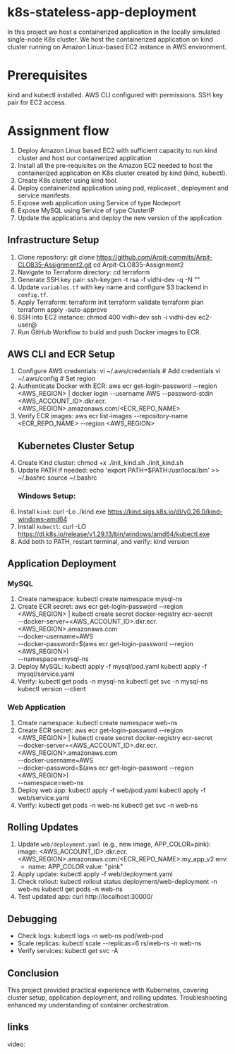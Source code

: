 # k8s-stateless-app-deployment
In this project we host a containerized application in the locally simulated single-node K8s cluster. We host the containerized application on kind cluster running on Amazon Linux-based EC2 instance in AWS environment. 
# Prerequisites
kind and kubectl installed.
AWS CLI configured with permissions.
SSH key pair for EC2 access.
# Assignment flow
1.	Deploy Amazon Linux based EC2 with sufficient capacity to run kind cluster and host our containerized application
2.	Install all the pre-requisites on the Amazon EC2 needed to host the containerized application on K8s cluster created by kind (kind, kubectl).
3.	Create K8s cluster using kind tool.
4.	Deploy containerized application using pod, replicaset , deployment and service manifests.
5.	Expose web application using Service of type Nodeport
6.	Expose MySQL using Service of type ClusterIP
7.	Update the applications and deploy the new version of the application
## Infrastructure Setup
1. Clone repository:
   git clone https://github.com/Arpit-commits/Arpit-CLO835-Assignment2.git
   cd Arpit-CLO835-Assignment2
2. Navigate to Terraform directory:
   cd terraform
3. Generate SSH key pair:
   ssh-keygen -t rsa -f vidhi-dev -q -N ""
4. Update `variables.tf` with key name and configure S3 backend in `config.tf`.
5. Apply Terraform:
   terraform init
   terraform validate
   terraform plan
   terraform apply -auto-approve
6. SSH into EC2 instance:
   chmod 400 vidhi-dev
   ssh -i vidhi-dev ec2-user@<EC2-Instance-IP>
7. Run GitHub Workflow to build and push Docker images to ECR.
## AWS CLI and ECR Setup
1. Configure AWS credentials:
   vi ~/.aws/credentials  # Add credentials
   vi ~/.aws/config       # Set region
2. Authenticate Docker with ECR:
   aws ecr get-login-password --region <AWS_REGION> | docker login --username AWS --password-stdin <AWS_ACCOUNT_ID>.dkr.ecr.<AWS_REGION>.amazonaws.com/<ECR_REPO_NAME>
3. Verify ECR images:
   aws ecr list-images --repository-name <ECR_REPO_NAME> --region <AWS_REGION>
   ## Kubernetes Cluster Setup
1. Create Kind cluster:
   chmod +x ./init_kind.sh
   ./init_kind.sh
2. Update PATH if needed:
   echo 'export PATH=$PATH:/usr/local/bin' >> ~/.bashrc
   source ~/.bashrc
   ### Windows Setup:
1. Install `kind`:
   curl -Lo ./kind.exe https://kind.sigs.k8s.io/dl/v0.26.0/kind-windows-amd64
2. Install `kubectl`:
   curl -LO https://dl.k8s.io/release/v1.29.13/bin/windows/amd64/kubectl.exe
3. Add both to PATH, restart terminal, and verify:
   kind version
## Application Deployment

 ### MySQL
1. Create namespace:
   kubectl create namespace mysql-ns
2. Create ECR secret:
   aws ecr get-login-password --region <AWS_REGION> | kubectl create secret docker-registry ecr-secret \
     --docker-server=<AWS_ACCOUNT_ID>.dkr.ecr.<AWS_REGION>.amazonaws.com \
     --docker-username=AWS \
     --docker-password=$(aws ecr get-login-password --region <AWS_REGION>) \
     --namespace=mysql-ns
3. Deploy MySQL:
   kubectl apply -f mysql/pod.yaml
   kubectl apply -f mysql/service.yaml
4. Verify:
   kubectl get pods -n mysql-ns
   kubectl get svc -n mysql-ns
   kubectl version --client
### Web Application
1. Create namespace:
   kubectl create namespace web-ns
2. Create ECR secret:
   aws ecr get-login-password --region <AWS_REGION> | kubectl create secret docker-registry ecr-secret \
     --docker-server=<AWS_ACCOUNT_ID>.dkr.ecr.<AWS_REGION>.amazonaws.com \
     --docker-username=AWS \
     --docker-password=$(aws ecr get-login-password --region <AWS_REGION>) \
     --namespace=web-ns
3. Deploy web app:
   kubectl apply -f web/pod.yaml
   kubectl apply -f web/service.yaml
4. Verify:
   kubectl get pods -n web-ns
   kubectl get svc -n web-ns

## Rolling Updates
1. Update `web/deployment.yaml` (e.g., new image, APP_COLOR=pink):
   image: <AWS_ACCOUNT_ID>.dkr.ecr.<AWS_REGION>.amazonaws.com/<ECR_REPO_NAME>:my_app_v2
   env:
   - name: APP_COLOR
     value: "pink"
2. Apply update:
   kubectl apply -f web/deployment.yaml
3. Check rollout:
   kubectl rollout status deployment/web-deployment -n web-ns
   kubectl get pods -n web-ns
4. Test updated app:
   curl http://localhost:30000/

## Debugging
- Check logs:
   kubectl logs -n web-ns pod/web-pod
- Scale replicas:
   kubectl scale --replicas=6 rs/web-rs -n web-ns
- Verify services:
   kubectl get svc -A

## Conclusion
This project provided practical experience with Kubernetes, covering cluster setup, application deployment, and rolling updates. Troubleshooting enhanced my understanding of container orchestration.
## links
video:
